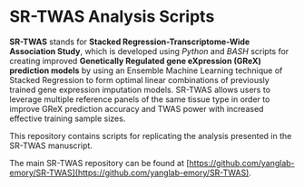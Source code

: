 # SR-TWAS Analysis Scripts

**SR-TWAS** stands for **Stacked Regression-Transcriptome-Wide Association Study**, which is developed using *Python* and *BASH* scripts for creating improved **Genetically Regulated gene eXpression (GReX) prediction models** by using an Ensemble Machine Learning technique of Stacked Regression to form optimal linear combinations of previously trained gene expression imputation models. SR-TWAS allows users to leverage multiple reference panels of the same tissue type in order to improve GReX prediction accuracy and TWAS power with increased effective training sample sizes.

This repository contains scripts for replicating the analysis presented in the SR-TWAS manuscript.

The main SR-TWAS repository can be found at [https://github.com/yanglab-emory/SR-TWAS](https://github.com/yanglab-emory/SR-TWAS).


